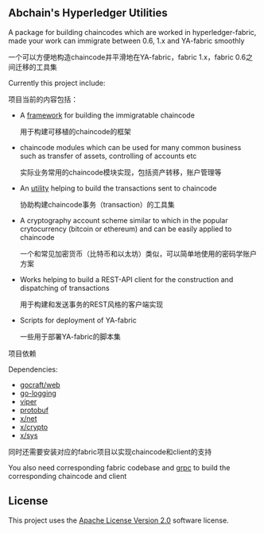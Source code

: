 ## Abchain's Hyperledger Utilities

A package for building chaincodes which are worked in hyperledger-fabric, made your work can immigrate between 0.6, 1.x and YA-fabric smoothly

一个可以方便地构造chaincode并平滑地在YA-fabric，fabric 1.x，fabric 0.6之间迁移的工具集

Currently this project include:

项目当前的内容包括：

* A [framework](https://github.com/abchain/hyperledger/tree/master/chaincode/lib) for building the immigratable chaincode

    用于构建可移植的chaincode的框架

* chaincode modules which can be used for many common business such as transfer of assets, controlling of accounts etc

    实际业务常用的chaincode模块实现，包括资产转移，账户管理等

* An [utility](https://github.com/abchain/hyperledger/tree/master/tx) helping to build the transactions sent to chaincode

    协助构建chaincode事务（transaction）的工具集

* A cryptography account scheme similar to which in the popular crytocurrency (bitcoin or ethereum) and can be easily applied to chaincode

    一个和常见加密货币（比特币和以太坊）类似，可以简单地使用的密码学账户方案

* Works helping to build a REST-API client for the construction and dispatching of transactions

    用于构建和发送事务的REST风格的客户端实现

* Scripts for deployment of YA-fabric

    一些用于部署YA-fabric的脚本集


项目依赖

Dependencies:

* [gocraft/web](github.com/gocraft/web)
* [go-logging](github.com/op/go-logging)
* [viper](github.com/spf13/viper)
* [protobuf](github.com/golang/protobuf)
* [x/net](golang.org/x/net)
* [x/crypto](golang.org/x/crypto)
* [x/sys](golang.org/x/sys)

同时还需要安装对应的fabric项目以实现chaincode和client的支持

You also need corresponding fabric codebase and [grpc](google.golang.org/grpc) to build the corresponding chaincode and client


## License <a name="license"></a>
This project uses the [Apache License Version 2.0](LICENSE) software license.
